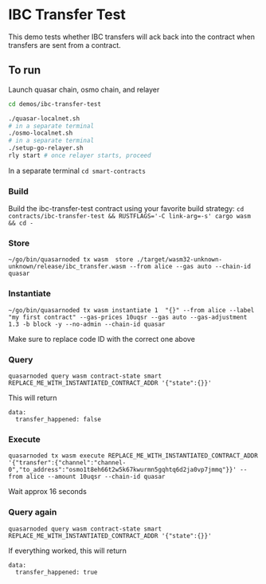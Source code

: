 # IBC Transfer Test
This demo tests whether IBC transfers will ack back into the contract when transfers are sent from a contract.

## To run
Launch quasar chain, osmo chain, and relayer
```bash
cd demos/ibc-transfer-test

./quasar-localnet.sh
# in a separate terminal
./osmo-localnet.sh
# in a separate terminal
./setup-go-relayer.sh
rly start # once relayer starts, proceed
```


In a separate terminal
`cd smart-contracts`

### Build
Build the ibc-transfer-test contract using your favorite build strategy:
`cd contracts/ibc-transfer-test && RUSTFLAGS='-C link-arg=-s' cargo wasm && cd -`

### Store
`~/go/bin/quasarnoded tx wasm  store ./target/wasm32-unknown-unknown/release/ibc_transfer.wasm --from alice --gas auto --chain-id quasar`

### Instantiate
`~/go/bin/quasarnoded tx wasm instantiate 1  "{}" --from alice --label "my first contract" --gas-prices 10uqsr --gas auto --gas-adjustment 1.3 -b block -y --no-admin --chain-id quasar`

Make sure to replace code ID with the correct one above

### Query
`quasarnoded query wasm contract-state smart REPLACE_ME_WITH_INSTANTIATED_CONTRACT_ADDR '{"state":{}}'`

This will return
```
data:
  transfer_happened: false
```

### Execute
`quasarnoded tx wasm execute REPLACE_ME_WITH_INSTANTIATED_CONTRACT_ADDR '{"transfer":{"channel":"channel-0","to_address":"osmo1t8eh66t2w5k67kwurmn5gqhtq6d2ja0vp7jmmq"}}' --from alice --amount 10uqsr --chain-id quasar`

Wait approx 16 seconds

### Query again
`quasarnoded query wasm contract-state smart REPLACE_ME_WITH_INSTANTIATED_CONTRACT_ADDR '{"state":{}}'`

If everything worked, this will return
```
data:
  transfer_happened: true
```